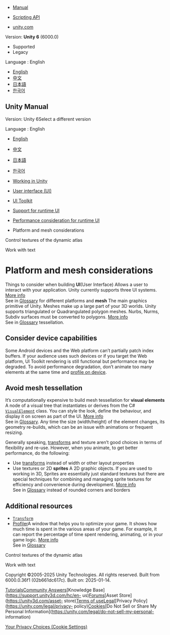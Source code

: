 [](https://docs.unity3d.com)

  * [Manual](../Manual/index.html)
  * [Scripting API](../ScriptReference/index.html)

  * [unity.com](https://unity.com/)

Version: **Unity 6** (6000.0)

  * Supported
  * Legacy

Language : English

  * [English](/Manual/UIE-platform-and-mesh.html)
  * [中文](/cn/current/Manual/UIE-platform-and-mesh.html)
  * [日本語](/ja/current/Manual/UIE-platform-and-mesh.html)
  * [한국어](/kr/current/Manual/UIE-platform-and-mesh.html)

[](https://docs.unity3d.com)

## Unity Manual

Version: Unity 6Select a different version

Language : English

  * [English](/Manual/UIE-platform-and-mesh.html)
  * [中文](/cn/current/Manual/UIE-platform-and-mesh.html)
  * [日本語](/ja/current/Manual/UIE-platform-and-mesh.html)
  * [한국어](/kr/current/Manual/UIE-platform-and-mesh.html)

  * [Working in Unity](working-in-unity.html)
  * [User interface (UI)](UIToolkits.html)
  * [UI Toolkit](UIElements.html)
  * [Support for runtime UI](UIE-support-for-runtime-ui.html)
  * [Performance consideration for runtime UI](UIE-performance-consideration-runtime.html)
  * Platform and mesh considerations

[](UIE-control-textures-of-the-dynamic-atlas.html)

Control textures of the dynamic atlas

[](UIE-work-with-text.html)

Work with text

# Platform and mesh considerations

Things to consider when building **UI**(User Interface) Allows a user to
interact with your application. Unity currently supports three UI systems.
[More info](UI-system-compare.html)  
See in [Glossary](Glossary.html#UI) for different platforms and **mesh** The
main graphics primitive of Unity. Meshes make up a large part of your 3D
worlds. Unity supports triangulated or Quadrangulated polygon meshes. Nurbs,
Nurms, Subdiv surfaces must be converted to polygons. [More info](mesh.html)  
See in [Glossary](Glossary.html#Mesh) tessellation.

## Consider device capabilities

Some Android devices and the Web platform can’t partially patch index buffers.
If your audience uses such devices or if you target the Web platform, UI
Toolkit rendering is still functional but performance may be degraded. To
avoid performance degradation, don’t animate too many elements at the same
time and [profile on device](profiler-profiling-applications.html).

## Avoid mesh tessellation

It’s computationally expensive to build mesh tessellation for **visual
elements** A node of a visual tree that instantiates or derives from the C#
[`VisualElement`](../ScriptReference/UIElements.VisualElement.html) class. You
can style the look, define the behaviour, and display it on screen as part of
the UI. [More info](UIE-VisualTree.html)  
See in [Glossary](Glossary.html#Visualelement). Any time the size
(width/height) of the element changes, its geometry re-builds, which can be an
issue with animations or frequent resizing.

Generally speaking, [transforms](UIE-Transform.html) and texture aren’t good
choices in terms of flexibility and re-use. However, when you animate, to get
better performance, do the following:

  * Use [transforms](UIE-Transform.html) instead of width or other layout properties
  * Use textures or 2D **sprites** A 2D graphic objects. If you are used to working in 3D, Sprites are essentially just standard textures but there are special techniques for combining and managing sprite textures for efficiency and convenience during development. [More info](sprite/sprite-landing.html)  
See in [Glossary](Glossary.html#Sprite) instead of rounded corners and borders

## Additional resources

  * [`Transform`](../ScriptReference/Transform.html)
  * [Profiler](profiler-profiling-applications.html)A window that helps you to optimize your game. It shows how much time is spent in the various areas of your game. For example, it can report the percentage of time spent rendering, animating, or in your game logic. [More info](Profiler.html)  
See in [Glossary](Glossary.html#Profiler)

[](UIE-control-textures-of-the-dynamic-atlas.html)

Control textures of the dynamic atlas

[](UIE-work-with-text.html)

Work with text

Copyright ©2005-2025 Unity Technologies. All rights reserved. Built from
6000.0.36f1 (02b661dc617c). Built on: 2025-01-14.

[Tutorials](https://learn.unity.com/)[Community
Answers](https://answers.unity3d.com)[Knowledge
Base](https://support.unity3d.com/hc/en-
us)[Forums](https://forum.unity3d.com)[Asset Store](https://unity3d.com/asset-
store)[Terms of
use](https://docs.unity3d.com/Manual/TermsOfUse.html)[Legal](https://unity.com/legal)[Privacy
Policy](https://unity.com/legal/privacy-
policy)[Cookies](https://unity.com/legal/cookie-policy)[Do Not Sell or Share
My Personal Information](https://unity.com/legal/do-not-sell-my-personal-
information)

[Your Privacy Choices (Cookie Settings)](javascript:void\(0\);)

